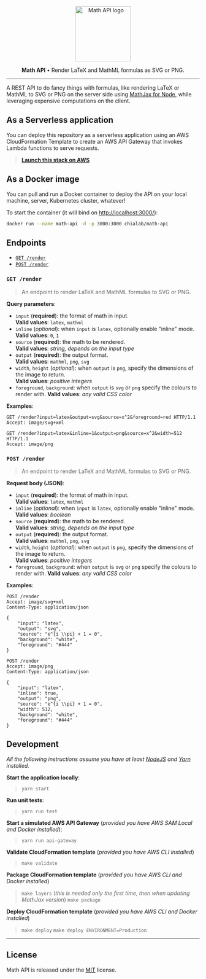 <p align="center">
    <a href="https://www.chialab.io/p/proteins">
        <img alt="Math API logo" width="144" height="144" src="https://raw.githack.com/chialab/math-api/master/logo.svg" />
    </a>
</p>

<p align="center">
  <strong>Math API</strong> • Render LaTeX and MathML formulas as SVG or PNG.
</p>

---

A REST API to do fancy things with formulas, like rendering LaTeX or MathML to
SVG or PNG on the server side using [MathJax for Node](https://github.com/mathjax/MathJax-node),
while leveraging expensive computations on the client.

## As a Serverless application

You can deploy this repository as a serverless application using an AWS CloudFormation
Template to create an AWS API Gateway that invokes Lambda functions to serve requests.

> [**Launch this stack on AWS**](https://console.aws.amazon.com/cloudformation/home#/stacks/new?stackName=MathApi&templateURL=https://chialab-cloudformation-templates.s3-eu-west-1.amazonaws.com/chialab/math-api/master/template.yml)

## As a Docker image

You can pull and run a Docker container to deploy the API on your local machine,
server, Kubernetes cluster, whatever!

To start the container (it will bind on <http://localhost:3000/>):

```sh
docker run --name math-api -d -p 3000:3000 chialab/math-api
```

## Endpoints

- [`GET /render`](#get-render)
- [`POST /render`](#post-render)

### `GET /render`

> An endpoint to render LaTeX and MathML formulas to SVG or PNG.

**Query parameters**:

- `input` (**required**): the format of math in input.  
   **Valid values**: `latex`, `mathml`
- `inline` (_optional_): when `input` is `latex`, optionally enable "inline" mode.  
   **Valid values**: `0`, `1`
- `source` (**required**): the math to be rendered.  
   **Valid values**: _string, depends on the input type_
- `output` (**required**): the output format.  
   **Valid values**: `mathml`, `png`, `svg`
- `width`, `height` (_optional_): when `output` is `png`, specify the dimensions of the image to return.  
   **Valid values**: _positive integers_
- `foreground`, `background`: when `output` is `svg` or `png` specify the colours to render with.
   **Valid values**: _any valid CSS color_

**Examples**:

```http
GET /render?input=latex&output=svg&source=x^2&foreground=red HTTP/1.1
Accept: image/svg+xml
```

```http
GET /render?input=latex&inline=1&output=png&source=x^2&width=512 HTTP/1.1
Accept: image/png
```

### `POST /render`

> An endpoint to render LaTeX and MathML formulas to SVG or PNG.

**Request body (JSON)**:

- `input` (**required**): the format of math in input.  
   **Valid values**: `latex`, `mathml`
- `inline` (_optional_): when `input` is `latex`, optionally enable "inline" mode.  
   **Valid values**: _boolean_
- `source` (**required**): the math to be rendered.  
   **Valid values**: _string, depends on the input type_
- `output` (**required**): the output format.  
   **Valid values**: `mathml`, `png`, `svg`
- `width`, `height` (_optional_): when `output` is `png`, specify the dimensions of the image to return.  
   **Valid values**: _positive integers_
- `foreground`, `background`: when `output` is `svg` or `png` specify the colours to render with.
   **Valid values**: _any valid CSS color_

**Examples**:

```http
POST /render
Accept: image/svg+xml
Content-Type: application/json

{
    "input": "latex",
    "output": "svg",
    "source": "e^{i \\pi} + 1 = 0",
    "background": "white",
    "foreground": "#444"
}
```

```http
POST /render
Accept: image/png
Content-Type: application/json

{
    "input": "latex",
    "inline": true,
    "output": "png",
    "source": "e^{i \\pi} + 1 = 0",
    "width": 512,
    "background": "white",
    "foreground": "#444"
}
```

## Development

_All the following instructions assume you have at least [NodeJS](https://nodejs.org/) and [Yarn](https://yarnpkg.com/) installed._

**Start the application locally**:
> `yarn start`

**Run unit tests**:
> `yarn run test`

**Start a simulated AWS API Gateway** (_provided you have AWS SAM Local and Docker installed_):
> `yarn run api-gateway`

**Validate CloudFormation template** (_provided you have AWS CLI installed_)
> `make validate`

**Package CloudFormation template** (_provided you have AWS CLI and Docker installed_)
> `make layers` (_this is needed only the first time, then when updating MathJax version_)
> `make package`

**Deploy CloudFormation template** (_provided you have AWS CLI and Docker installed_)
> `make deploy`
> `make deploy ENVIRONMENT=Production`

---

## License

Math API is released under the [MIT](https://github.com/chialab/math-api/blob/master/LICENSE) license.
